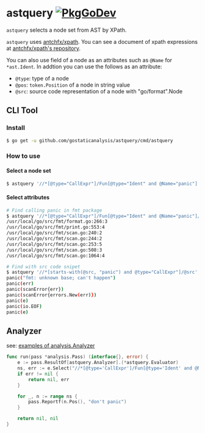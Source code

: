 # astquery [![PkgGoDev](https://pkg.go.dev/badge/github.com/gostaticanalysis/astquery)](https://pkg.go.dev/github.com/gostaticanalysis/astquery)

`astquery` selects a node set from AST by XPath.

`astquery` uses [antchfx/xpath](https://github.com/antchfx/xpath).
You can see a document of xpath expressions at [antchfx/xpath's repository](https://github.com/antchfx/xpath#expressions).

You can also use field of a node as an attributes such as `@Name` for `*ast.Ident`.
In addtion you can use the follows as an attribute:

 * `@type`: type of a node
 * `@pos`: `token.Position` of a node in string value
 * `@src`: source code representation of a node with "go/format".Node

## CLI Tool
### Install

```sh
$ go get -u github.com/gostaticanalysis/astquery/cmd/astquery
```

### How to use

#### Select a node set

```sh
$ astquery '//*[@type="CallExpr"]/Fun[@type="Ident" and @Name="panic"]' fmt
```

#### Select attributes

```sh
# Find calling panic in fmt package
$ astquery '//*[@type="CallExpr"]/Fun[@type="Ident" and @Name="panic"]/@pos' fmt
/usr/local/go/src/fmt/format.go:266:3
/usr/local/go/src/fmt/print.go:553:4
/usr/local/go/src/fmt/scan.go:240:2
/usr/local/go/src/fmt/scan.go:244:2
/usr/local/go/src/fmt/scan.go:253:5
/usr/local/go/src/fmt/scan.go:508:3
/usr/local/go/src/fmt/scan.go:1064:4
```

```sh
# Find with src code snipet
$ astquery '//*[starts-with(@src, "panic") and @type="CallExpr"]/@src' fmt
panic("fmt: unknown base; can't happen")
panic(err)
panic(scanError{err})
panic(scanError{errors.New(err)})
panic(e)
panic(io.EOF)
panic(e)
```

## Analyzer

see: [examples of analysis.Analyzer](_example)

```go
func run(pass *analysis.Pass) (interface{}, error) {
	e := pass.ResultOf[astquery.Analyzer].(*astquery.Evaluator)
	ns, err := e.Select("//*[@type='CallExpr']/Fun[@type='Ident' and @Name='panic']")
	if err != nil {
		return nil, err
	}

	for _, n := range ns {
		pass.Reportf(n.Pos(), "don't panic")
	}

	return nil, nil
}
```
